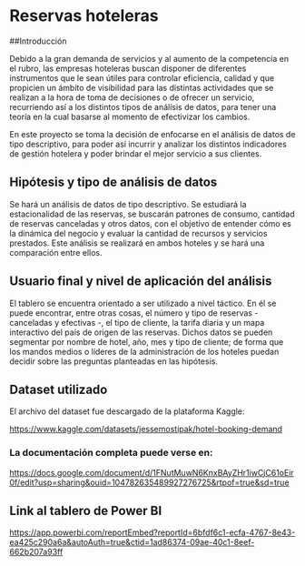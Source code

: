 # Reservas hoteleras


##Introducción

Debido a la gran demanda de servicios y al aumento de la competencia en el rubro, las empresas hoteleras buscan disponer de diferentes instrumentos que le sean útiles para controlar eficiencia, calidad y que propicien un ámbito de visibilidad para las distintas actividades que se realizan a la hora de toma de decisiones o de ofrecer un servicio, recurriendo así a los distintos tipos de análisis de datos, para tener una teoría en la cual basarse al momento de efectivizar los cambios. 
 
En este proyecto se toma la decisión de enfocarse en el análisis de datos de tipo descriptivo, para poder así incurrir y analizar los distintos indicadores de gestión hotelera y poder brindar el mejor servicio a sus clientes.


## Hipótesis y tipo de análisis de datos

Se hará un análisis de datos de tipo descriptivo. Se estudiará la estacionalidad de las reservas, se buscarán patrones de consumo, cantidad de reservas canceladas y otros datos, con el objetivo de entender cómo es la dinámica del negocio y evaluar la cantidad de recursos y servicios prestados. Este análisis se realizará en ambos hoteles y se hará una comparación entre ellos.

## Usuario final y nivel de aplicación del análisis

El tablero se encuentra orientado a ser utilizado a nivel táctico. En él se puede encontrar, entre otras cosas, el número y tipo de reservas - canceladas y efectivas -, el tipo de cliente, la tarifa diaria y un mapa interactivo del país de origen de las reservas. Dichos datos se pueden segmentar por nombre de hotel, año, mes y tipo de cliente; de forma que los mandos medios o líderes de la administración de los hoteles puedan decidir sobre las preguntas planteadas en las hipótesis.

## Dataset utilizado

El archivo del dataset fue descargado de la plataforma Kaggle:

https://www.kaggle.com/datasets/jessemostipak/hotel-booking-demand

### La documentación completa puede verse en:

https://docs.google.com/document/d/1FNutMuwN6KnxBAyZHr1iwCjC61oEir0f/edit?usp=sharing&ouid=104782635489927276725&rtpof=true&sd=true

## Link al tablero de Power BI

https://app.powerbi.com/reportEmbed?reportId=6bfdf6c1-ecfa-4767-8e43-ea425c290a6a&autoAuth=true&ctid=1ad86374-09ae-40c1-8eef-662b207a93ff
